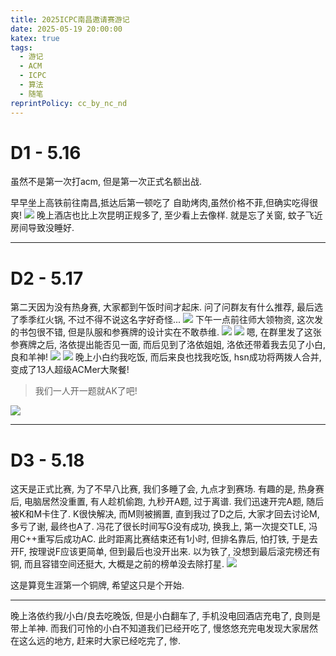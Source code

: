 ```yaml
---
title: 2025ICPC南昌邀请赛游记
date: 2025-05-19 20:00:00
katex: true
tags:
  - 游记
  - ACM
  - ICPC
  - 算法
  - 随笔
reprintPolicy: cc_by_nc_nd
---
```

# D1 - 5.16
虽然不是第一次打acm, 但是第一次正式名额出战.

早早坐上高铁前往南昌,抵达后第一顿吃了 自助烤肉,虽然价格不菲,但确实吃得很爽!
![](https://www.zh314.xyz/2025/06/19/25ICPC南昌邀请赛游记/PXL_20250516_120019829.jpg)
晚上酒店也比上次昆明正规多了, 至少看上去像样. 就是忘了关窗, 蚊子飞近房间导致没睡好.

---
# D2 - 5.17
第二天因为没有热身赛, 大家都到午饭时间才起床. 问了问群友有什么推荐, 最后选了季季红火锅, 不过不得不说这名字好奇怪...
![](https://www.zh314.xyz/2025/06/19/25ICPC南昌邀请赛游记/PXL_20250517_033329068.jpg)
下午一点前往师大领物资, 这次发的书包很不错, 但是队服和参赛牌的设计实在不敢恭维.
![](https://www.zh314.xyz/2025/06/19/25ICPC南昌邀请赛游记/PXL_20250517_145431185.jpg)
![](https://www.zh314.xyz/2025/06/19/25ICPC南昌邀请赛游记/PXL_20250517_061225498.jpg)
嗯, 在群里发了这张参赛牌之后, 洛依提出能否见一面, 而后见到了洛依姐姐, 洛依还带着我去见了小白, 良和羊神!
![](https://www.zh314.xyz/2025/06/19/25ICPC南昌邀请赛游记/IMG_20250519_232147_867~2.jpg)
![](https://www.zh314.xyz/2025/06/19/25ICPC南昌邀请赛游记/IMG_20250519_232145_735~2.jpg)
晚上小白约我吃饭, 而后来良也找我吃饭, hsn成功将两拨人合并, 变成了13人超级ACMer大聚餐!

> 我们一人开一题就AK了吧!

![](https://www.zh314.xyz/2025/06/19/25ICPC南昌邀请赛游记/IMG_20250519_232911_508~2.jpg)

---
# D3 - 5.18
这天是正式比赛, 为了不早八比赛, 我们多睡了会, 九点才到赛场. 有趣的是, 热身赛后, 电脑居然没重置, 有人趁机偷跑, 九秒开A题, 过于离谱. 我们迅速开完A题, 随后被K和M卡住了. K很快解决, 而M则被搁置, 直到我过了D之后, 大家才回去讨论M, 多亏了谢, 最终也A了. 冯花了很长时间写G没有成功, 换我上, 第一次提交TLE, 冯用C++重写后成功AC. 此时距离比赛结束还有1小时, 但排名靠后, 怕打铁, 于是去开F, 按理说F应该更简单, 但到最后也没开出来. 以为铁了, 没想到最后滚完榜还有铜, 而且容错空间还挺大, 大概是之前的榜单没去除打星. 
![](https://www.zh314.xyz/2025/06/19/25ICPC南昌邀请赛游记/PXL_20250518_091233867.jpg)

这是算竞生涯第一个铜牌, 希望这只是个开始.

---

晚上洛依约我/小白/良去吃晚饭, 但是小白翻车了, 手机没电回酒店充电了, 良则是带上羊神. 而我们可怜的小白不知道我们已经开吃了, 慢悠悠充完电发现大家居然在这么远的地方, 赶来时大家已经吃完了, 惨.

